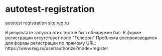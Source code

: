 # autotest-registration
<p>autotest registration site reg.ru</p>
<p>В результате запуска этих тестов был обнаружен баг: 
В форме регистрации отсутствует поле "Телефон" 
Проблема воспроизводится для формы регистрации по прямому URL: https://www.reg.ru/user/authorize?mode=register
</p>
